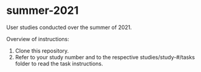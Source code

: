 # summer-2021

User studies conducted over the summer of 2021. 

Overview of instructions:
1. Clone this repository.
2. Refer to your study number and to the respective studies/study-#/tasks folder to read the task instructions.

